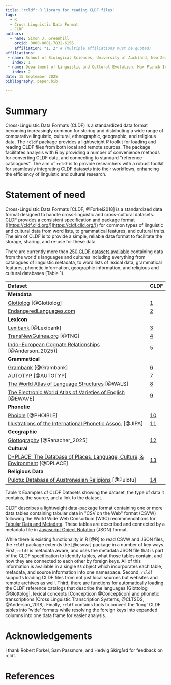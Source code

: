 ```yaml
---
title: 'rcldf: R library for reading CLDF files'
tags:
  - R
  - Cross Linguistic Data Format
  - CLDF
authors:
  - name: Simon J. Greenhill
    orcid: 0000-0001-7832-6156
    affiliation: "1, 2" # (Multiple affiliations must be quoted)
affiliations:
 - name: School of Biological Sciences, University of Auckland, New Zealand.
   index: 1
 - name: Department of Linguistic and Cultural Evolution, Max Planck Institute for Evolutionary Anthropology, Germany.
   index: 2
date: 15 September 2025
bibliography: paper.bib

---
```


# Summary

Cross-Linguistic Data Formats (CLDF) is a standardized data format becoming increasingly common for storing and 
distributing a wide range of comparative linguistic, cultural, ethnographic, geographic, and religious data.
The `rcldf` package provides a lightweight _R_ toolkit for loading and reading CLDF files from both local and remote sources.
The package facilitates analysis with _R_ by providing a number of convenience methods for converting CLDF data, and connecting to standard "reference catalogues". The aim of `rcldf` is to provide researchers with a robust toolkit for 
seamlessly integrating CLDF datasets into their workflows, enhancing the efficiency of linguistic and cultural research.


# Statement of need

Cross-Linguistic Data Formats [CLDF, @Forkel2018] is a standardized data
format designed to handle cross-linguistic and cross-cultural datasets.
CLDF provides a consistent specification and package format ([https://cldf.clld.org/](https://cldf.clld.org/)) for common types of 
linguistic and cultural data from word lists, to grammatical features, and cultural
traits. The aim of CLDF is to provide a simple, reliable data format to facilitate
the storage, sharing, and re-use for these data. 

There are currently more than [250 CLDF datasets
available](https://zenodo.org/search?q=CLDF&f=resource_type%3Adataset&l=list&p=1&s=10&sort=bestmatch)
containing data from the world's languages and cultures including
everything from catalogues of linguistic metadata, to word lists of lexical data, 
grammatical features, phonetic information, geographic information, and
religious and cultural databases (Table 1).


| Dataset                                                                                  | CLDF |
|:-----------------------------------------------------------------------------------------|:-----|
| **Metadata**                                                                             ||
| [Glottolog](https://glottolog.org) [@Glottolog]                                         |  [1](https://zenodo.org/records/15640174)         |
| [EndangeredLanguages.com](https://www.endangeredlanguages.com)                           |  [2](https://zenodo.org/records/13946786)         |
| **Lexicon**                                                                             ||
| [Lexibank](https://lexibank.clld.org/) [@Lexibank]                                       |  [3](https://doi.org/10.5281/zenodo.5227817)      |
| [TransNewGuinea.org](https://transnewguinea.org) [@TNG]                                  |  [4](https://zenodo.org/records/14162587)         |
| [Indo-European Cognate Relationships](https://iecor.clld.org/) [@Anderson_2025)]          |  [5](https://doi.org/10.5281/zenodo.8089434)      |
| **Grammatical**                                                                             ||
| [Grambank](https://grambank.clld.org) [@Grambank]                                        |   [6](https://zenodo.org/records/7844558)          |
| [AUTOTYP](https://www.isle.uzh.ch/en/DLL/Databases-and-Methods/AUTOTYP.html) [@AUTOTYP]  |   [7](https://zenodo.org/records/7976754)          |
| [The World Atlas of Language Structures](https://wals.info) [@WALS]                      |   [8](https://zenodo.org/records/13950591)         |
| [The Electronic World Atlas of Varieties of English](https://ewave-atlas.org) [@EWAVE]   |   [9](https://zenodo.org/records/3712132)          |
| **Phonetic**                                                                             ||
| [Phoible](https://phoible.org/) [@PHOIBLE]                                               |   [10](https://zenodo.org/records/2677911) |
| [Illustrations of the International Phonetic Assoc.](https://www.cambridge.org/core/journals/journal-of-the-international-phonetic-association) [@JIPA]  |   [11](https://zenodo.org/records/11044861) |
| **Geographic**                                                                             ||
| [Glottography](https://github.com/Glottography) [@Ranacher_2025]  |   [12](https://zenodo.org/communities/glottography/records)  |
| **Cultural**                                                                             ||
| [D-PLACE: The Database of Places, Language, Culture, & Environment](https://d-place.org/) [@DPLACE]  |   [13](https://zenodo.org/records/13326769)   |
| **Religious Data**                                                                             ||
| [Pulotu: Database of Austronesian Religions](https://pulotu.com) [@Pulotu]  | [14](https://zenodo.org/records/15687074) | 

Table 1: Examples of CLDF Datasets showing the dataset, the type of data it contains, the source, and a link to the dataset.

CLDF describes a lightweight data-package format containing one or more data tables
containing tabular data in "CSV on the Web" format (CSVW) following the World Wide Web 
Consortium (W3C) recommendations for [Tabular Data and Metadata](https://www.w3.org/TR/tabular-data-model/).
These tables are described and connected by a metadata file in [Javascript Object Notation](http://json.org/) (JSON) format.

While there is existing functionality in R [@R] to read CSVW and JSON files, the `rcldf` package extends the [@csvwr] package in a number of key ways. First, `rcldf` is metadata aware, and uses
the metadata JSON file that is part of the CLDF specification to identify tables, what those tables contain, and how they are connected to each other by foreign keys. All of this information is available
in a single `S3` object which incorporates each table, metadata, and source information into one namespace.
Second, `rcldf` supports loading CLDF files from not just local sources but websites and remote archives as well. Third, there are functions for automatically loading the CLDF reference catalogs that describe the languages [Glottolog @Glottolog], lexical concepts [Concepticon @Concepticon] and phonetic transcriptions [Cross Linguistic Transcription Systems, @CLTSDS, @Anderson_2018]. Finally, `rcldf` contains tools to convert the 'long' CLDF tables into 'wide' formats while resolving the foreign keys into expanded columns into one data frame for easier analysis.


# Acknowledgements

I thank Robert Forkel, Sam Passmore, and Hedvig Skirgård for feedback on rcldf.

# References






